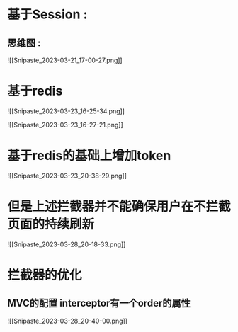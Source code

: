 
# 基于Session : 

## 思维图 : 

![[Snipaste_2023-03-21_17-00-27.png]]

# 基于redis

![[Snipaste_2023-03-23_16-25-34.png]]

![[Snipaste_2023-03-23_16-27-21.png]]

# 基于redis的基础上增加token

![[Snipaste_2023-03-23_20-38-29.png]]

# 但是上述拦截器并不能确保用户在不拦截页面的持续刷新

![[Snipaste_2023-03-28_20-18-33.png]]

# 拦截器的优化
## MVC的配置 interceptor有一个order的属性

![[Snipaste_2023-03-28_20-40-00.png]]